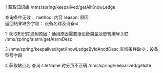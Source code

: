 1 获取知识库
/nms/spring/keepalived/getAllKnowLedge

查询条件无效：  method: 内容 reason: 原因  
返回结果缺少字段： 设备名称及设备id  


2 获取知识库通用原因：通用原因需要跟设备类型及告警编号关联
/nms/spring/alarm/getAlarmDesc

3 /nms/spring/keepalived/getKnowLedgeByIdAnddDesc 查询条件缺少：设备型号字段



4 获取站点名 查询 siteName 时分页不正确
/nms/spring/keepalived/getsite
 
